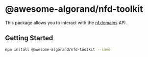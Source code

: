 # @awesome-algorand/nfd-toolkit



This package allows you to interact with the [nf.domains](https://app.nf.domains/) API.

## Getting Started

```bash
npm install @awesome-algorand/nfd-toolkit --save
```
